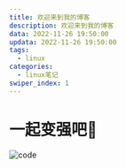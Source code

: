 ```yaml
---
title: 欢迎来到我的博客
description: 欢迎来到我的博客
data: 2022-11-26 19:50:00
updata: 2022-11-26 19:50:00
tags: 
  - linux
categories:
  - linux笔记
swiper_index: 1
---
```


<!-- # 本地图片 -->
<!-- <img src="/assets/pusheencode.webp" alt="示例图片" style="zoom:50%;" /> -->
# 一起变强吧🚅
![code](https://w.wallhaven.cc/full/ex/wallhaven-exyp3k.jpg)